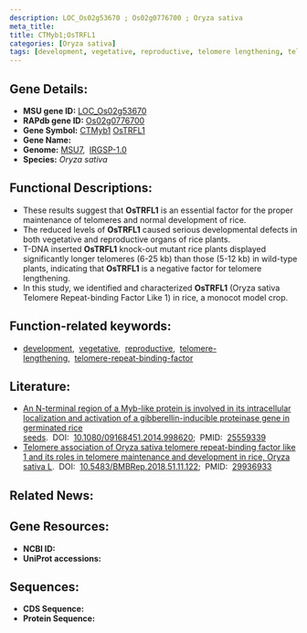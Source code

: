```yaml
---
description: LOC_Os02g53670 ; Os02g0776700 ; Oryza sativa
meta_title:
title: CTMyb1;OsTRFL1
categories: [Oryza sativa]
tags: [development, vegetative, reproductive, telomere lengthening, telomere repeat-binding factor]
---
```


## Gene Details:
- **MSU gene ID:** [LOC_Os02g53670](http://rice.uga.edu/cgi-bin/ORF_infopage.cgi?orf=LOC_Os02g53670)  
- **RAPdb gene ID:** [Os02g0776700](https://rapdb.dna.affrc.go.jp/locus/?name=Os02g0776700)  
- **Gene Symbol:** <u>CTMyb1</u>&nbsp;<u>OsTRFL1</u>
- **Gene Name:**
- **Genome:**  [MSU7](http://rice.uga.edu/),&nbsp;&nbsp;[IRGSP-1.0](https://rapdb.dna.affrc.go.jp/download/irgsp1.html)
- **Species:** *Oryza sativa*

## Functional Descriptions:
   - These results suggest that **OsTRFL1** is an essential factor for the proper maintenance of telomeres and normal development of rice.
   - The reduced levels of **OsTRFL1** caused serious developmental defects in both vegetative and reproductive organs of rice plants.
   - T-DNA inserted **OsTRFL1** knock-out mutant rice plants displayed significantly longer telomeres (6-25 kb) than those (5-12 kb) in wild-type plants, indicating that **OsTRFL1** is a negative factor for telomere lengthening.
   - In this study, we identified and characterized **OsTRFL1** (Oryza sativa Telomere Repeat-binding Factor Like 1) in rice, a monocot model crop.

## Function-related keywords:
   - [development](/tags/development/),&nbsp;&nbsp;[vegetative](/tags/vegetative/),&nbsp;&nbsp;[reproductive](/tags/reproductive/),&nbsp;&nbsp;[telomere-lengthening](/tags/telomere-lengthening/),&nbsp;&nbsp;[telomere-repeat-binding-factor](/tags/telomere-repeat-binding-factor/)

## Literature:
   - [An N-terminal region of a Myb-like protein is involved in its intracellular localization and activation of a gibberellin-inducible proteinase gene in germinated rice seeds](https://www.doi.org/10.1080/09168451.2014.998620).&nbsp;&nbsp;DOI:&nbsp;&nbsp;[10.1080/09168451.2014.998620](https://www.doi.org/10.1080/09168451.2014.998620);&nbsp;&nbsp;PMID:&nbsp;&nbsp;[25559339](https://pubmed.ncbi.nlm.nih.gov/25559339/)
   - [Telomere association of Oryza sativa telomere repeat-binding factor like 1 and its roles in telomere maintenance and development in rice, Oryza sativa L](https://www.doi.org/10.5483/BMBRep.2018.51.11.122).&nbsp;&nbsp;DOI:&nbsp;&nbsp;[10.5483/BMBRep.2018.51.11.122](https://www.doi.org/10.5483/BMBRep.2018.51.11.122);&nbsp;&nbsp;PMID:&nbsp;&nbsp;[29936933](https://pubmed.ncbi.nlm.nih.gov/29936933/)

## Related News:

## Gene Resources:
- **NCBI ID:**  []()
- **UniProt accessions:** [](https://www.uniprot.org/uniprotkb//entry)

## Sequences:
- **CDS Sequence:**
- **Protein Sequence:**
